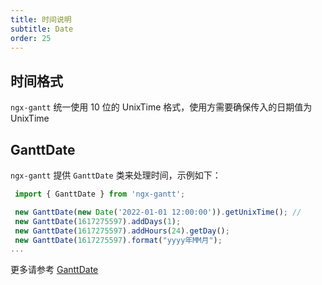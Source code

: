 ```yaml
---
title: 时间说明
subtitle: Date
order: 25
---
```


## 时间格式

`ngx-gantt` 统一使用 10 位的 UnixTime 格式，使用方需要确保传入的日期值为 UnixTime

## GanttDate

`ngx-gantt` 提供 `GanttDate` 类来处理时间，示例如下：

```javascript
 import { GanttDate } from 'ngx-gantt';

 new GanttDate(new Date('2022-01-01 12:00:00')).getUnixTime(); //
 new GanttDate(1617275597).addDays(1);
 new GanttDate(1617275597).addHours(24).getDay();
 new GanttDate(1617275597).format("yyyy年MM月");
...

```

更多请参考 [GanttDate](https://github.com/worktile/ngx-gantt/blob/master/packages/gantt/src/utils/date.ts)
